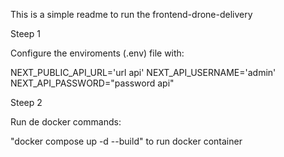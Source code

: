 This is a simple readme to run the frontend-drone-delivery


Steep 1 

Configure the enviroments (.env) file with:

NEXT_PUBLIC_API_URL='url api'
NEXT_API_USERNAME='admin'
NEXT_API_PASSWORD="password api"


Steep 2

Run de docker commands:

"docker compose up -d --build" to run docker container


